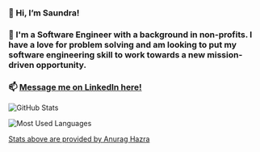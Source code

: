 ### 👋 Hi, I’m Saundra!  

### 🌱 I'm a Software Engineer with a background in non-profits. I have a love for problem solving and am looking to put my software engineering skill to work towards a new mission-driven opportunity.  

### 📫 [Message me on LinkedIn here!](https://www.linkedin.com/in/saundra-catalina)  

![GitHub Stats](https://github-readme-stats.vercel.app/api?username=saundracatalina&hide=stars&count_private=true&show_icons=true&theme=vue-dark)  

![Most Used Languages](https://github-readme-stats.vercel.app/api/top-langs/?username=saundracatalina&layout=compact&theme=vue-dark)


[Stats above are provided by Anurag Hazra](https://github.com/anuraghazra/github-readme-stats)

<!---
saundracatalina/saundracatalina is a ✨ special ✨ repository because its `README.md` (this file) appears on your GitHub profile.
You can click the Preview link to take a look at your changes.
--->
